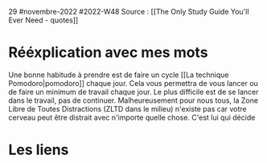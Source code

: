 29 #novembre-2022 #2022-W48
Source : [[The Only Study Guide You'll Ever Need - quotes]]
# Rééxplication avec mes mots
Une bonne habitude à prendre est de faire un cycle [[La technique Pomodoro|pomodoro]] chaque jour. Cela vous permettra de vous lancer ou de faire un minimum de travail chaque jour. Le plus difficile est de se lancer dans le travail, pas de continuer. Malheureusement pour nous tous, la Zone Libre de Toutes Distractions (ZLTD dans le milieu) n'existe pas car votre cerveau peut être distrait avec n'importe quelle chose. C'est lui qui décide
# Les liens
